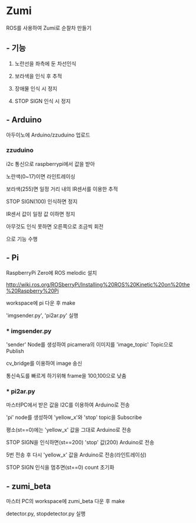 # Zumi

ROS를 사용하여 Zumi로 순찰차 만들기

## - 기능

1. 노란선을 좌측에 둔 차선인식

2. 보라색을 인식 후 추적

3. 장애물 인식 시 정지

4. STOP SIGN 인식 시 정지

## - Arduino

아두이노에 Arduino/zzuduino 업로드

### zzuduino

i2c 통신으로 raspberrypi에서 값을 받아

노란색(0~17)이면 라인트레이싱

보라색(255)면 일정 거리 내의 IR센서를 이용한 추적

STOP SIGN(100) 인식하면 정지

IR센서 값이 일정 값 이하면 정지

아무것도 인식 못하면 오른쪽으로 조금씩 회전

으로 기능 수행

## - Pi 

RaspberryPi Zero에 ROS melodic 설치

http://wiki.ros.org/ROSberryPi/Installing%20ROS%20Kinetic%20on%20the%20Raspberry%20Pi

workspace에 pi 다운 후 make

'imgsender.py', 'pi2ar.py' 실행

### * imgsender.py

'sender' Node를 생성하여 picamera의 이미지를 'image_topic' Topic으로 Publish

cv_bridge를 이용하여 image 송신

통신속도를 빠르게 하기위해 frame을 100,100으로 낮춤

### * pi2ar.py

마스터PC에서 받은 값을 I2C를 이용하여 Arduino로 전송

'pi' node를 생성하여 'yellow_x'와 'stop' topic을 Subscribe

평소(st==0)에는 'yellow_x' 값을 그대로 Arduino로 전송

STOP SIGN을 인식하면(st==200) 'stop' 값(200) Arduino로 전송

5번 전송 후 다시 'yellow_x' 값을 Arduino로 전송(라인트레이싱)

STOP SIGN 인식을 멈추면(st==0) count 초기화

## - zumi_beta

마스터 PC의 workspace에 zumi_beta 다운 후 make

detector.py, stopdetector.py 실행
